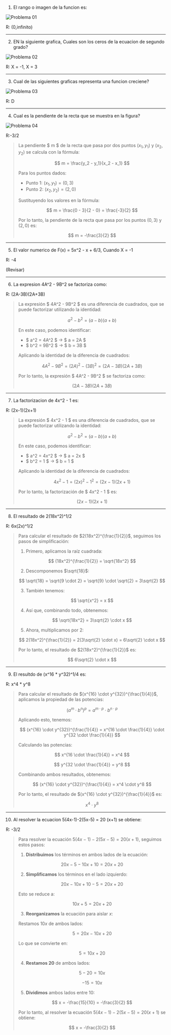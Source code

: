 1.  El rango o imagen de la funcion es:

![Problema 01](./images/M04_01.png) 

R: (0,infinito) 

---

2. EN la siguiente grafica, Cuales son los ceros de la ecuacion de segundo grado? 

![Problema 02](./images/M04_02.png) 

R:  X = -1, X = 3

---
3. Cual de las siguientes graficas representa una funcion creciene?

![Problema 03](./images/M04_03.png) 

R: D 

---
4. Cual es la pendiente de la recta que se muestra en la figura?

![Problema 04](./images/M04_04.png) 

R:-3/2 

> La pendiente $ m $ de la recta que pasa por dos puntos $(x_1, y_1)$ y $(x_2, y_2)$ se calcula con la fórmula:
> 
> $$
> m = \frac{y_2 - y_1}{x_2 - x_1}
> $$
> 
> Para los puntos dados:
> - Punto 1: $(x_1, y_1) = (0, 3)$
> - Punto 2: $(x_2, y_2) = (2, 0)$
> 
> Sustituyendo los valores en la fórmula:
> 
> $$
> m = \frac{0 - 3}{2 - 0} = \frac{-3}{2}
> $$
> 
> Por lo tanto, la pendiente de la recta que pasa por los puntos $(0, 3)$ y $(2, 0)$ es:
> 
> $$
> m = -\frac{3}{2}
> $$


---
5. El valor numerico de F(x) = 5x^2 - x + 6/3, Cuando X = -1

R:  -4

(Revisar)

---
6. La expresion 4A^2 - 9B^2 se factoriza como: 

R:  (2A-3B)(2A+3B)

> La expresión $ 4A^2 - 9B^2 $ es una diferencia de cuadrados, que se puede factorizar utilizando la identidad:
> 
> $$
> a^2 - b^2 = (a - b)(a + b)
> $$
> 
> En este caso, podemos identificar:
> - $ a^2 = 4A^2 $  → $ a = 2A $
> - $ b^2 = 9B^2 $  → $ b = 3B $
> 
> Aplicando la identidad de la diferencia de cuadrados:
> 
> $$
> 4A^2 - 9B^2 = (2A)^2 - (3B)^2 = (2A - 3B)(2A + 3B)
> $$
> 
> Por lo tanto, la expresión $ 4A^2 - 9B^2 $ se factoriza como:
> 
> $$
> (2A - 3B)(2A + 3B)
> $$

---
7. La factorizacion de 4x^2 - 1 es:     

R: (2x-1)(2x+1)

> La expresión $ 4x^2 - 1 $ es una diferencia de cuadrados, que se puede factorizar utilizando la identidad:
> 
> $$
> a^2 - b^2 = (a - b)(a + b)
> $$
> 
> En este caso, podemos identificar:
> - $ a^2 = 4x^2 $  → $ a = 2x $
> - $ b^2 = 1 $      → $ b = 1 $
> 
> Aplicando la identidad de la diferencia de cuadrados:
> 
> $$
> 4x^2 - 1 = (2x)^2 - 1^2 = (2x - 1)(2x + 1)
> $$
> 
> Por lo tanto, la factorización de $ 4x^2 - 1 $ es:
> 
> $$
> (2x - 1)(2x + 1)
> $$

---
8. El resultado de 2(18x^2)^1/2 

R: 6x(2x)^1/2

> Para calcular el resultado de $2(18x^2)^{\frac{1}{2}}$, seguimos los pasos de simplificación:
> 
> 1. Primero, aplicamos la raíz cuadrada:
> 
> $$
> (18x^2)^{\frac{1}{2}} = \sqrt{18x^2}
> $$
> 
> 2. Descomponemos $\sqrt{18}$:
> 
> $$
> \sqrt{18} = \sqrt{9 \cdot 2} = \sqrt{9} \cdot \sqrt{2} = 3\sqrt{2}
> $$
> 
> 3. También tenemos:
> 
> $$
> \sqrt{x^2} = x
> $$
> 
> 4. Así que, combinando todo, obtenemos:
> 
> $$
> \sqrt{18x^2} = 3\sqrt{2} \cdot x
> $$
> 
> 5. Ahora, multiplicamos por 2:
> 
> $$
> 2(18x^2)^{\frac{1}{2}} = 2(3\sqrt{2} \cdot x) = 6\sqrt{2} \cdot x
> $$
> 
> Por lo tanto, el resultado de $2(18x^2)^{\frac{1}{2}}$ es:
> 
> $$
> 6\sqrt{2} \cdot x
> $$

---
9. El resultdo de (x^16 * y^32)^1/4 es:  

R: x^4 * y^8

> Para calcular el resultado de $(x^{16} \cdot y^{32})^{\frac{1}{4}}$, aplicamos la propiedad de las potencias:
> 
> $$
> (a^m \cdot b^n)^p = a^{m \cdot p} \cdot b^{n \cdot p}
> $$
> 
> Aplicando esto, tenemos:
> 
> $$
> (x^{16} \cdot y^{32})^{\frac{1}{4}} = x^{16 \cdot \frac{1}{4}} \cdot y^{32 \cdot \frac{1}{4}}
> $$
> 
> Calculando las potencias:
> 
> $$
> x^{16 \cdot \frac{1}{4}} = x^4
> $$
> 
> $$
> y^{32 \cdot \frac{1}{4}} = y^8
> $$
> 
> Combinando ambos resultados, obtenemos:
> 
> $$
> (x^{16} \cdot y^{32})^{\frac{1}{4}} = x^4 \cdot y^8
> $$
> 
> Por lo tanto, el resultado de $(x^{16} \cdot y^{32})^{\frac{1}{4}}$ es:
> 
> $$
> x^4 \cdot y^8
> $$


---
10. Al resolver la ecuacion 5(4x-1)-2(5x-5) = 20 (x+1) se obtiene: 

R: -3/2 

> Para resolver la ecuación $5(4x - 1) - 2(5x - 5) = 20(x + 1)$, seguimos estos pasos:
> 
> 1. **Distribuimos** los términos en ambos lados de la ecuación:
> 
> $$
> 20x - 5 - 10x + 10 = 20x + 20
> $$
> 
> 2. **Simplificamos** los términos en el lado izquierdo:
> 
> $$
> 20x - 10x + 10 - 5 = 20x + 20
> $$
> 
> Esto se reduce a:
> 
> $$
> 10x + 5 = 20x + 20
> $$
> 
> 3. **Reorganizamos** la ecuación para aislar $x$:
> 
> Restamos $10x$ de ambos lados:
> 
> $$
> 5 = 20x - 10x + 20
> $$
> 
> Lo que se convierte en:
> 
> $$
> 5 = 10x + 20
> $$
> 
> 4. **Restamos 20** de ambos lados:
> 
> $$
> 5 - 20 = 10x
> $$
> 
> $$
> -15 = 10x
> $$
> 
> 5. **Dividimos** ambos lados entre 10:
> 
> $$
> x = -\frac{15}{10} = -\frac{3}{2}
> $$
> 
> Por lo tanto, al resolver la ecuación $5(4x - 1) - 2(5x - 5) = 20(x + 1)$ se obtiene:
> 
> $$
> x = -\frac{3}{2}
> $$




